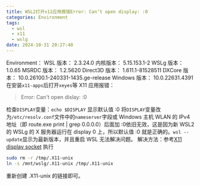 ```yaml
---
title: WSL2打开x11应用报错Error: Can‘t open display: :0
categories: Environment
tags:
  - wsl
  - x11
  - wslg
date: 2024-10-31 20:27:40
---
```


Environment：
WSL 版本： 2.3.24.0
内核版本： 5.15.153.1-2
WSLg 版本： 1.0.65
MSRDC 版本： 1.2.5620
Direct3D 版本： 1.611.1-81528511
DXCore 版本： 10.0.26100.1-240331-1435.ge-release
Windows 版本： 10.0.22631.4391
在安装`x11-apps`后打开`xeyes`等 X11 应用报错：
>Error: Can't open dislay: :0

检查`DISPLAY`变量：`echo $DISPLAY`
显示默认值 :0
将`DISPLAY`变量改为`/etc/resolv.conf`文件中的`nameserver`字段或 Windows 主机 WLAN 的 IPv4 地址（即 route.exe print | grep 0.0.0.0）后面加 :0依旧无效，这是因为新 WSL2 的 WSLg 的 X 服务器运行在 display 0 上，所以默认值 :0 就是正确的。`wsl --update`显示为最新版本，并且重启 WSL 无法解决问题。
解决方法：参考[X11 display socket](https://github.com/microsoft/wslg/wiki/Diagnosing-%22cannot-open-display%22-type-issues-with-WSLg#x11-display-socket)
执行
```bash
sudo rm -r /tmp/.X11-unix
ln -s /mnt/wslg/.X11-unix /tmp/.X11-unix
```
重新创建 .X11-unix 的链接即可。